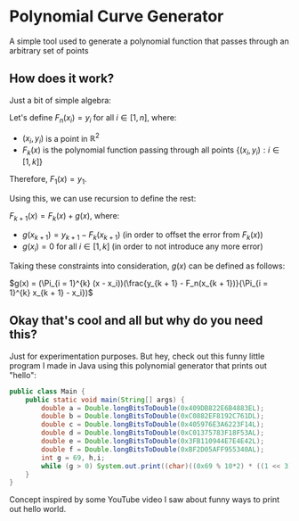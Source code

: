 # Polynomial Curve Generator

A simple tool used to generate a polynomial function that passes through an arbitrary set of points

## How does it work?

Just a bit of simple algebra:

Let's define $F_n(x_i) = y_i$ for all $i \in [1, n]$, where:
- $(x_i, y_i)$ is a point in $\mathbb{R}^2$
- $F_k(x)$ is the polynomial function passing through all points $\{(x_i, y_i) : i \in [1, k]\}$

Therefore, $F_1(x) = y_1$.

Using this, we can use recursion to define the rest:

$F_{k + 1}(x) = F_k(x) + g(x)$, where:
- $g(x_{k + 1}) = y_{k + 1} - F_k(x_{k + 1})$ (in order to offset the error from $F_k(x)$)
- $g(x_i) = 0$ for all $i \in [1, k]$ (in order to not introduce any more error)

Taking these constraints into consideration, $g(x)$ can be defined as follows:

$g(x) = (\Pi_{i = 1}^{k} (x - x_i))(\frac{y_{k + 1} - F_n(x_{k + 1})}{\Pi_{i = 1}^{k} x_{k + 1} - x_i})$

## Okay that's cool and all but why do you need this?

Just for experimentation purposes. But hey, check out this funny little program I made in Java using this polynomial generator that prints out "hello":

```java
public class Main {
	public static void main(String[] args) {
		double a = Double.longBitsToDouble(0x409DB822E6B4883EL);
		double b = Double.longBitsToDouble(0xC0882EF8192C761DL);
		double c = Double.longBitsToDouble(0x405976E3A6223F14L);
		double d = Double.longBitsToDouble(0xC01375783F18F53AL);
		double e = Double.longBitsToDouble(0x3FB110944E7E4E42L);
		double f = Double.longBitsToDouble(0xBF2D05AFF955340AL);
		int g = 69, h,i;
		while (g > 0) System.out.print((char)((0x69 % 10*2) * ((1 << 3) + 2) + (g = (int)(g*b+a + (h=g*g)*(g*d+c)+e*(i=h*h) + f*i*g)) % (1 << 4) - 4));
	}
}
```

Concept inspired by some YouTube video I saw about funny ways to print out hello world.
